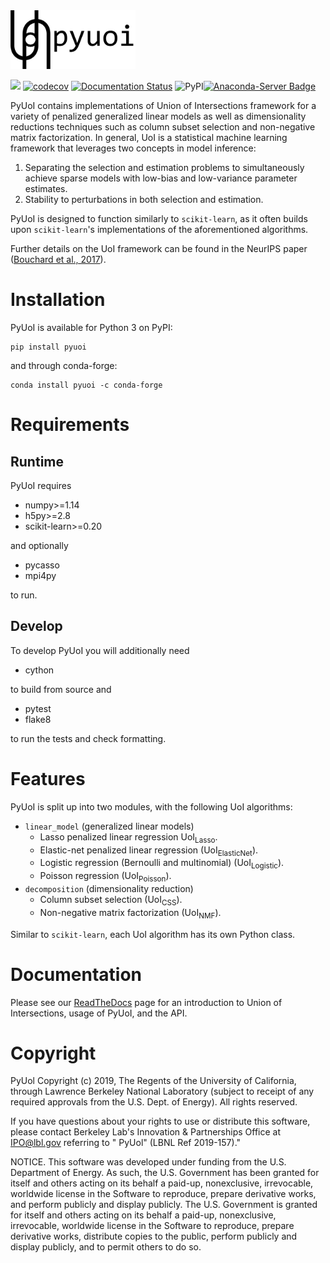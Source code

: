 <img src="docs/source/art/pyuoi.png" alt="PyUoI logo" width="200px">


<img src="https://travis-ci.org/BouchardLab/PyUoI.svg?branch=master"> [![codecov](https://codecov.io/gh/BouchardLab/PyUoI/branch/master/graph/badge.svg)](https://codecov.io/gh/BouchardLab/PyUoI)
[![Documentation Status](https://readthedocs.org/projects/pyuoi/badge/?version=latest)](https://pyuoi.readthedocs.io/en/latest/?badge=latest)
![PyPI](https://img.shields.io/pypi/v/pyuoi)[![Anaconda-Server Badge](https://anaconda.org/conda-forge/pyuoi/badges/installer/conda.svg)](https://conda.anaconda.org/conda-forge)

PyUoI contains implementations of Union of Intersections framework for a variety
of penalized generalized linear models as well as dimensionality reductions
techniques such as column subset selection and non-negative matrix
factorization. In general, UoI is a statistical machine learning framework that
leverages two concepts in model inference:

1. Separating the selection and estimation problems to simultaneously achieve
   sparse models with low-bias and low-variance parameter estimates.
2. Stability to perturbations in both selection and estimation.


PyUoI is designed to function similarly to ``scikit-learn``, as it often builds
upon ``scikit-learn``'s implementations of the aforementioned algorithms.

Further details on the UoI framework can be found in the NeurIPS paper (<a href="https://papers.nips.cc/paper/6708-union-of-intersections-uoi-for-interpretable-data-driven-discovery-and-prediction">Bouchard et al., 2017</a>).

# Installation

PyUoI is available for Python 3 on PyPI:

```
pip install pyuoi
```

and through conda-forge:

```
conda install pyuoi -c conda-forge
```

# Requirements

## Runtime

PyUoI requires

* numpy>=1.14
* h5py>=2.8
* scikit-learn>=0.20

and optionally

* pycasso
* mpi4py

to run.

## Develop

To develop PyUoI you will additionally need

* cython

to build from source and

* pytest
* flake8

to run the tests and check formatting.

# Features

PyUoI is split up into two modules, with the following UoI algorithms:

* `linear_model` (generalized linear models)
    * Lasso penalized linear regression UoI<sub>Lasso</sub>.
    * Elastic-net penalized linear regression (UoI<sub>ElasticNet</sub>).
    * Logistic regression (Bernoulli and multinomial) (UoI<sub>Logistic</sub>).
    * Poisson regression (UoI<sub>Poisson</sub>).
* `decomposition` (dimensionality reduction)
    * Column subset selection (UoI<sub>CSS</sub>).
    * Non-negative matrix factorization (UoI<sub>NMF</sub>).

Similar to `scikit-learn`, each UoI algorithm has its own Python class.

# Documentation

Please see our <a href="https://pyuoi.readthedocs.io/en/latest/">ReadTheDocs</a> page for an introduction to Union of Intersections, usage of PyUoI, and the API.

# Copyright

PyUol Copyright (c) 2019, The Regents of the University of California, through Lawrence Berkeley National Laboratory (subject to receipt of any required approvals from the U.S. Dept. of Energy).  All rights reserved.

If you have questions about your rights to use or distribute this software, please contact Berkeley Lab's Innovation & Partnerships Office at  IPO@lbl.gov referring to " PyUol" (LBNL Ref 2019-157)."

NOTICE.  This software was developed under funding from the U.S. Department of Energy.  As such, the U.S. Government has been granted for itself and others acting on its behalf a paid-up, nonexclusive, irrevocable, worldwide license in the Software to reproduce, prepare derivative works, and perform publicly and display publicly.  The U.S. Government is granted for itself and others acting on its behalf a paid-up, nonexclusive, irrevocable, worldwide license in the Software to reproduce, prepare derivative works, distribute copies to the public, perform publicly and display publicly, and to permit others to do so.
